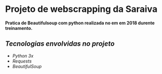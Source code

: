 <h1> Projeto de webscrapping da Saraiva </h1>
<strong>Pratica de Beautifulsoup com python realizada no em em 2018 durente treinamento.</strong>
<em/>


<h2>Tecnologias envolvidas no projeto </h2>
<ul>
  <li>Python 3x</li>
  <li>Requests</li>
  <li>BeautifulSoup</li>
</ul>
